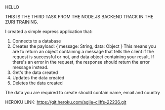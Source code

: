 HELLO

THIS IS THE THIRD TASK FROM THE NODE.JS BACKEND TRACK IN THE ZURI TRAINING.

I created a simple express application that:
1. Connects to a database
2. Creates the payload: 
{ message: String, data: Object }
This means you are to return an object containing a message that tells the client if the request is successful or not, and data object containing your result.
If there's an error in the request, the response should return the error message instead.
3. Get's the data created
4. Updates the data created
5. Deletes the data created

The data you are required to create should contain name, email and country 

HEROKU LINK: https://git.heroku.com/agile-cliffs-22236.git
